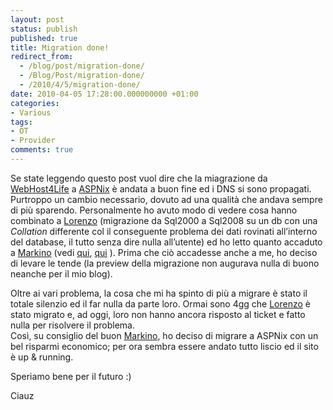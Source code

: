 ```yaml
---
layout: post
status: publish
published: true
title: Migration done!
redirect_from: 
  - /blog/post/migration-done/
  - /Blog/Post/migration-done/
  - /2010/4/5/migration-done/
date: 2010-04-05 17:28:00.000000000 +01:00
categories:
- Various
tags:
- OT
- Provider
comments: true
---
```

<p>
	Se state leggendo questo post vuol dire che la miagrazione da <a href="http://www.webhost4life.com/" rel="nofollow" target="_blank" title="WebHot4Life">WebHost4Life</a> a <a href="http://aspnix.com/" rel="nofollow" target="_blank" title="ASPNix">ASPNix</a> &egrave; andata a buon fine ed i DNS si sono propagati. Purtroppo un cambio necessario, dovuto ad una qualit&agrave; che andava sempre di pi&ugrave; sparendo. Personalmente ho avuto modo di vedere cosa hanno combinato a <a href="http://www.geniodelmale.info/" rel="nofollow" target="_blank" title="Lorenzo Barbieri">Lorenzo</a> (migrazione da Sql2000 a Sql2008 su un db con una <em>Collation</em> differente col il conseguente problema dei dati rovinati all&rsquo;interno del database, il tutto senza dire nulla all&rsquo;utente) ed ho letto quanto accaduto a <a href="http://blogs.ugidotnet.org/Markino/Default.aspx" target="_blank" title="Marco Barzaghi">Markino</a> (vedi <a href="http://blogs.ugidotnet.org/Markino/archive/2010/03/07/webhost4life-ndash-una-tragica-migrazione.aspx" rel="nofollow" target="_blank" title="Webhost4life una tragica migrazione.">qui</a>, <a href="http://blogs.ugidotnet.org/Markino/archive/2010/03/10/webhost4life-ndash-un-innarrestabile-declino.aspx" rel="nofollow" target="_blank" title="Webhost4life – un innarrestabile declino">qui</a> ). Prima che ci&ograve; accadesse anche a me, ho deciso di levare le tende (la preview della migrazione non augurava nulla di buono neanche per il mio blog).</p>
<p>
	Oltre ai vari problema, la cosa che mi ha spinto di pi&ugrave; a migrare &egrave; stato il totale silenzio ed il far nulla da parte loro. Ormai sono 4gg che <a href="http://www.geniodelmale.info/" rel="nofollow" target="_blank" title="Lorenzo Barbieri">Lorenzo</a> &egrave; stato migrato e, ad oggi, loro non hanno ancora risposto al ticket e fatto nulla per risolvere il problema. <br />
	Cos&igrave;, su consiglio del buon <a href="http://blogs.ugidotnet.org/Markino/Default.aspx" target="_blank" title="Marco Barzaghi">Markino</a>, ho deciso di migrare a ASPNix con un bel risparmi economico; per ora sembra essere andato tutto liscio ed il sito &egrave; up &amp; running.</p>
<p>
	Speriamo bene per il futuro :)</p>
<p>
	Ciauz</p>
